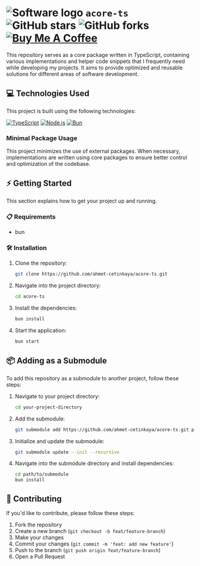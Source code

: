 # ![Software logo](https://github.com/user-attachments/assets/f05a6797-8a78-459e-858b-f733338b94ee) `acore-ts` ![GitHub stars](https://img.shields.io/github/stars/ahmet-cetinkaya/acore-ts?style=social) ![GitHub forks](https://img.shields.io/github/forks/ahmet-cetinkaya/acore-ts?style=social) [![Buy Me A Coffee](https://img.shields.io/badge/Buy%20Me%20a%20Coffee-ffdd00?&logo=buy-me-a-coffee&logoColor=black)](https://ahmetcetinkaya.me/donate)

This repository serves as a core package written in TypeScript, containing various implementations and helper code snippets that I frequently need while developing my projects. It aims to provide optimized and reusable solutions for different areas of software development.

## 💻 Technologies Used

This project is built using the following technologies:

[![TypeScript](https://img.shields.io/badge/TypeScript-007ACC?style=for-the-badge&logo=typescript&logoColor=white)](https://www.typescriptlang.org/)
[![Node.js](https://img.shields.io/badge/Node.js-339933?style=for-the-badge&logo=node.js&logoColor=white)](https://nodejs.org/)
[![Bun](https://img.shields.io/badge/Bun-000000?style=for-the-badge&logo=bun&logoColor=white)](https://bun.sh/)

### Minimal Package Usage

This project minimizes the use of external packages. When necessary, implementations are written using core packages to ensure better control and optimization of the codebase.

## ⚡ Getting Started

This section explains how to get your project up and running.

### 📋 Requirements

- bun

### 🛠️ Installation

1. Clone the repository:
   ```bash
   git clone https://github.com/ahmet-cetinkaya/acore-ts.git
   ```
2. Navigate into the project directory:
   ```bash
   cd acore-ts
   ```
3. Install the dependencies:
   ```bash
   bun install
   ```
4. Start the application:
   ```bash
   bun start
   ```

## 📦 Adding as a Submodule

To add this repository as a submodule to another project, follow these steps:

1. Navigate to your project directory:
   ```bash
   cd your-project-directory
   ```
2. Add the submodule:
   ```bash
   git submodule add https://github.com/ahmet-cetinkaya/acore-ts.git path/to/submodule
   ```
3. Initialize and update the submodule:
   ```bash
   git submodule update --init --recursive
   ```
4. Navigate into the submodule directory and install dependencies:
   ```bash
   cd path/to/submodule
   bun install
   ```

## 🤝 Contributing

If you'd like to contribute, please follow these steps:

1. Fork the repository
2. Create a new branch (`git checkout -b feat/feature-branch`)
3. Make your changes
4. Commit your changes (`git commit -m 'feat: add new feature'`)
5. Push to the branch (`git push origin feat/feature-branch`)
6. Open a Pull Request